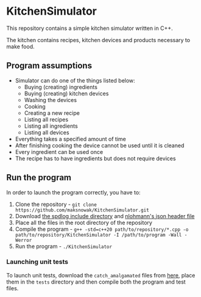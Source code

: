 # KitchenSimulator

This repository contains a simple kitchen simulator written in C++.

The kitchen contains recipes, kitchen devices and products necessary to make food.

## Program assumptions

- Simulator can do one of the things listed below:
    - Buying (creating) ingredients
    - Buying (creating) kitchen devices
    - Washing the devices
    - Cooking
    - Creating a new recipe
    - Listing all recipes
    - Listing all ingredients
    - Listing all devices
- Everything takes a specified amount of time
- After finishing cooking the device cannot be used until it is cleaned
- Every ingredient can be used once
- The recipe has to have ingredients but does not require devices

## Run the program

In order to launch the program correctly, you have to:

1. Clone the repository - `git clone https://github.com/maksnowak/KitchenSimulator.git`
2. Download [the spdlog include directory](https://github.com/gabime/spdlog/tree/v1.x/include/spdlog) and [nlohmann's json header file](https://github.com/nlohmann/json/blob/develop/single_include/nlohmann/json.hpp) 
3. Place all the files in the root directory of the repository
4. Compile the program - `g++ -std=c++20 path/to/repository/*.cpp -o path/to/repository/KitchenSimulator -I /path/to/program -Wall -Werror`
5. Run the program - `./KitchenSimulator`

### Launching unit tests

To launch unit tests, download the `catch_amalgamated` files from [here](https://github.com/catchorg/Catch2/tree/devel/extras), place them in the `tests` directory and then compile both the program and test files.
